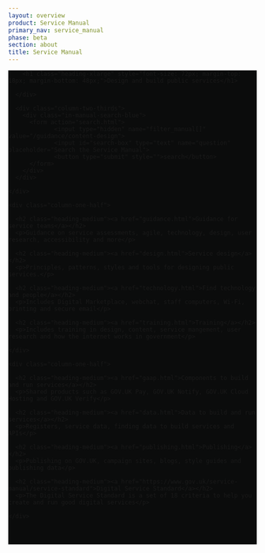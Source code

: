 ```yaml
---
layout: overview
product: Service Manual
primary_nav: service_manual
phase: beta
section: about
title: Service Manual
---
```


<div class="product-style" style="padding-bottom: 0px; background: #0B0C0C;">
  <div id="content" style="padding-bottom: 36px;">
    <div class="grid-row">
      <div class="column-two-thirds">

        <h1 class="heading-xlarge" style="font-size: 72px; margin-top: 18px; margin-bottom: 48px;">Design and build public services</h1>

      </div>

      <div class="column-two-thirds">
        <div class="in-manual-search-blue">
          <form action="search.html">
                 <input type="hidden" name="filter_manual[]" value="/guidance/content-design">
                 <input id="search-box" type="text" name="question" placeholder="Search the Service Manual">
                 <button type="submit" style="">search</button>
          </form>
        </div>
      </div>

    </div>
  </div>
</div>

<main id="content" role="main">

<!-- Top: Guidance -->

<!-- row 1 -->

<div class="grid-row">

    <div class="column-one-half">

      <h2 class="heading-medium"><a href="guidance.html">Guidance for service teams</a></h2>
      <p>Guidance on service assessments, agile, technology, design, user research, accessibility and more</p>

      <h2 class="heading-medium"><a href="design.html">Service design</a></h2>
      <p>Principles, patterns, styles and tools for designing public services.</p>

      <h2 class="heading-medium"><a href="technology.html">Find technology and people</a></h2>
      <p>Includes Digital Marketplace, webchat, staff computers, Wi-Fi, printing and secure email</p>

      <h2 class="heading-medium"><a href="training.html">Training</a></h2>
      <p>Includes training in design, content, service mangement, user research and how the internet works in government</p>

    </div>

    <div class="column-one-half">

      <h2 class="heading-medium"><a href="gaap.html">Components to build and run services</a></h2>
      <p>Shared products such as GOV.UK Pay, GOV.UK Notify, GOV.UK Cloud Hosting and GOV.UK Verify</p>

      <h2 class="heading-medium"><a href="data.html">Data to build and run services</a></h2>
      <p>Registers, service data, finding data to build services and APIs</p>

      <h2 class="heading-medium"><a href="publishing.html">Publishing</a></h2>
      <p>Publishing on GOV.UK, campaign sites, blogs, style guides and publishing data</p>

      <h2 class="heading-medium"><a href="https://www.gov.uk/service-manual/service-standard">Digital Service Standard</a></h2>
      <p>The Digital Service Standard is a set of 18 criteria to help you create and run good digital services</p>
      
    </div>
    
</div>

<!-- Bottom: Training -->

</main>